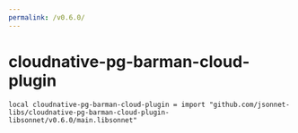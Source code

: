 ```yaml
---
permalink: /v0.6.0/
---
```


# cloudnative-pg-barman-cloud-plugin

```jsonnet
local cloudnative-pg-barman-cloud-plugin = import "github.com/jsonnet-libs/cloudnative-pg-barman-cloud-plugin-libsonnet/v0.6.0/main.libsonnet"
```

